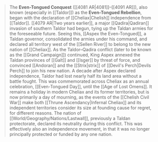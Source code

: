 > The **Even-Tongued Conquest** ([[4081 AR|4081]]–[[4091 AR]]), also known (especially in [[Taldor]]) as the **Even-Tongued Rebellion**, began with the declaration of [[Cheliax|Chelish]] independence from [[Taldor]]. [[4079 AR|Two years earlier]], a major [[Qadira|Qadiran]] invasion of southern Taldor had begun, tying up the Taldan armies for the foreseeable future. Seeing this, [[Aspex the Even-Tongued]], a Taldan governor, consolidated the armies under his command, and declared all territory west of the [[Sellen River]] to belong to the new nation of [[Cheliax]]. As the Taldor–Qadira conflict (later to be known as the [[Grand Campaign]]) continued, King Aspex annexed the Taldan provinces of [[Galt]] and [[Isger]] by threat of force, and convinced [[Andoran]] and the [[Strix|strix]] of [[Devil's Perch|Devils Perch]] to join his new nation. A decade after Aspex declared independence, Taldor had lost nearly half its land area without a battle fought. This was commemorated across Cheliax as an annual celebration, [[Even-Tongued Day]], until the [[Age of Lost Omens]]. It remains  a holiday in modern Cheliax and its former territories, but is now primarily a day of mourning, as the events of the [[Chelish Civil War]] make both [[Thrune Ascendancy|Infernal Cheliax]] and its independent territories consider its size at founding cause for regret, for different reasons.
> The nation of [[World/Geography/Nations/Lastwall]], previously a Taldan protectorate, declared its neutrality during this conflict. This was effectively also an independence movement, in that it was no longer principally protected or funded by any one nation.







